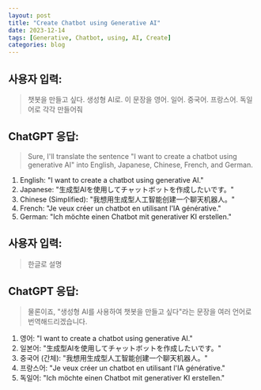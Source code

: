 ```yaml
---
layout: post
title: "Create Chatbot using Generative AI"
date: 2023-12-14
tags: [Generative, Chatbot, using, AI, Create]
categories: blog
---
```


## 사용자 입력:
> 챗봇을 만들고 싶다. 생성형 AI로. 이 문장을 영어. 일어. 중국어. 프랑스어. 독일어로 각각 만들어줘

## ChatGPT 응답:
> Sure, I'll translate the sentence "I want to create a chatbot using generative AI" into English, Japanese, Chinese, French, and German.

1. English: "I want to create a chatbot using generative AI."
2. Japanese: "生成型AIを使用してチャットボットを作成したいです。"
3. Chinese (Simplified): "我想用生成型人工智能创建一个聊天机器人。"
4. French: "Je veux créer un chatbot en utilisant l'IA générative."
5. German: "Ich möchte einen Chatbot mit generativer KI erstellen."

## 사용자 입력:
> 한글로 설명

## ChatGPT 응답:
> 물론이죠, "생성형 AI를 사용하여 챗봇을 만들고 싶다"라는 문장을 여러 언어로 번역해드리겠습니다.

1. 영어: "I want to create a chatbot using generative AI."
2. 일본어: "生成型AIを使用してチャットボットを作成したいです。"
3. 중국어 (간체): "我想用生成型人工智能创建一个聊天机器人。"
4. 프랑스어: "Je veux créer un chatbot en utilisant l'IA générative."
5. 독일어: "Ich möchte einen Chatbot mit generativer KI erstellen."

